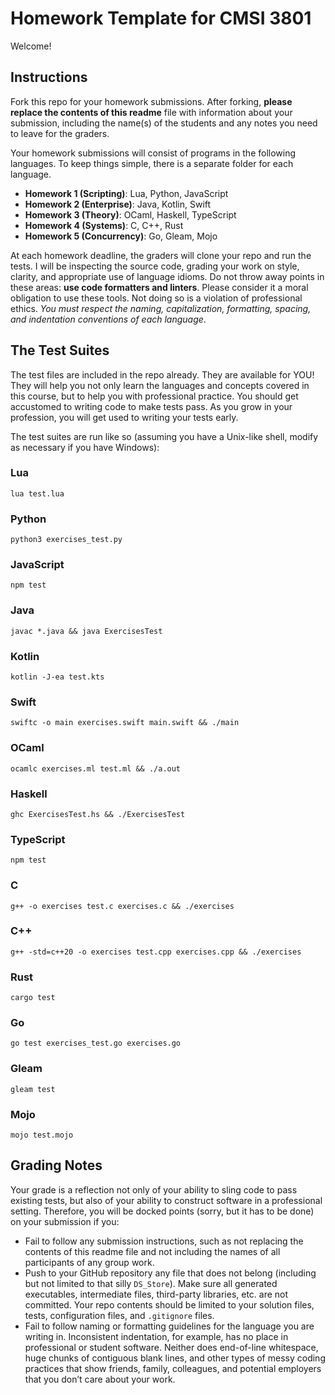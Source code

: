 # Homework Template for CMSI 3801

Welcome!

## Instructions

Fork this repo for your homework submissions. After forking, **please replace the contents of this readme** file with information about your submission, including the name(s) of the students and any notes you need to leave for the graders.

Your homework submissions will consist of programs in the following languages. To keep things simple, there is a separate folder for each language.

- **Homework 1 (Scripting)**: Lua, Python, JavaScript
- **Homework 2 (Enterprise)**: Java, Kotlin, Swift
- **Homework 3 (Theory)**: OCaml, Haskell, TypeScript
- **Homework 4 (Systems)**: C, C++, Rust
- **Homework 5 (Concurrency)**: Go, Gleam, Mojo

At each homework deadline, the graders will clone your repo and run the tests. I will be inspecting the source code, grading your work on style, clarity, and appropriate use of language idioms. Do not throw away points in these areas: **use code formatters and linters**. Please consider it a moral obligation to use these tools. Not doing so is a violation of professional ethics. _You must respect the naming, capitalization, formatting, spacing, and indentation conventions of each language_.

## The Test Suites

The test files are included in the repo already. They are available for YOU! They will help you not only learn the languages and concepts covered in this course, but to help you with professional practice. You should get accustomed to writing code to make tests pass. As you grow in your profession, you will get used to writing your tests early.

The test suites are run like so (assuming you have a Unix-like shell, modify as necessary if you have Windows):

### Lua

```
lua test.lua
```

### Python

```
python3 exercises_test.py
```

### JavaScript

```
npm test
```

### Java

```
javac *.java && java ExercisesTest
```

### Kotlin

```
kotlin -J-ea test.kts
```

### Swift

```
swiftc -o main exercises.swift main.swift && ./main
```

### OCaml

```
ocamlc exercises.ml test.ml && ./a.out
```

### Haskell

```
ghc ExercisesTest.hs && ./ExercisesTest
```

### TypeScript

```
npm test
```

### C

```
g++ -o exercises test.c exercises.c && ./exercises
```

### C++

```
g++ -std=c++20 -o exercises test.cpp exercises.cpp && ./exercises
```

### Rust

```
cargo test
```

### Go

```
go test exercises_test.go exercises.go
```

### Gleam

```
gleam test
```

### Mojo

```
mojo test.mojo
```

## Grading Notes

Your grade is a reflection not only of your ability to sling code to pass existing tests, but also of your ability to construct software in a professional setting. Therefore, you will be docked points (sorry, but it has to be done) on your submission if you:

- Fail to follow any submission instructions, such as not replacing the contents of this readme file and not including the names of all participants of any group work.
- Push to your GitHub repository any file that does not belong (including but not limited to that silly `DS_Store`). Make sure all generated executables, intermediate files, third-party libraries, etc. are not committed. Your repo contents should be limited to your solution files, tests, configuration files, and `.gitignore` files.
- Fail to follow naming or formatting guidelines for the language you are writing in. Inconsistent indentation, for example, has no place in professional or student software. Neither does end-of-line whitespace, huge chunks of contiguous blank lines, and other types of messy coding practices that show friends, family, colleagues, and potential employers that you don’t care about your work.
